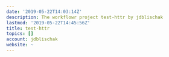 ```yaml
---
date: '2019-05-22T14:03:14Z'
description: The workflowr project test-httr by jdblischak
lastmod: '2019-05-22T14:45:56Z'
title: test-httr
topics: []
account: jdblischak
website: ~
---
```


